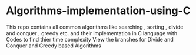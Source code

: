 # Algorithms-implementation-using-C
This repo contains all common algorithms like searching , sorting , divide and conquer , greedy etc. and their implementation in C language with Codes to find thier time complexity
View the branches for Divide and Conquer and Greedy based Algorithms
